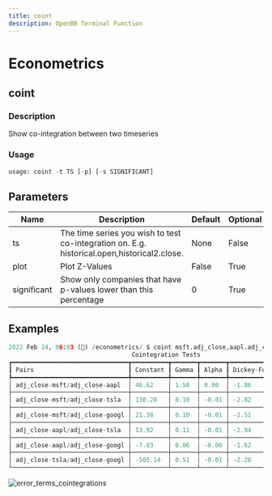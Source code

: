 ```yaml
---
title: coint
description: OpenBB Terminal Function
---
```


# Econometrics

## coint

### Description

Show co-integration between two timeseries

### Usage

```python
usage: coint -t TS [-p] [-s SIGNIFICANT]
```

## Parameters

| Name | Description | Default | Optional | Choices |
| ---- | ----------- | ------- | -------- | ------- |
| ts | The time series you wish to test co-integration on. E.g. historical.open,historical2.close. | None | False | None |
| plot | Plot Z-Values | False | True | None |
| significant | Show only companies that have p-values lower than this percentage | 0 | True | None |

## Examples

```python
2022 Feb 24, 06:03 (🦋) /econometrics/ $ coint msft.adj_close,aapl.adj_close,tsla.adj_close,googl.adj_close -p
                                  Cointegration Tests
┏━━━━━━━━━━━━━━━━━━━━━━━━━━━━━━━━┳━━━━━━━━━━┳━━━━━━━┳━━━━━━━┳━━━━━━━━━━━━━━━┳━━━━━━━━━┓
┃ Pairs                          ┃ Constant ┃ Gamma ┃ Alpha ┃ Dickey-Fuller ┃ P Value ┃
┡━━━━━━━━━━━━━━━━━━━━━━━━━━━━━━━━╇━━━━━━━━━━╇━━━━━━━╇━━━━━━━╇━━━━━━━━━━━━━━━╇━━━━━━━━━┩
│ adj_close-msft/adj_close-aapl  │ 46.62    │ 1.58  │ 0.00  │ -1.86         │ 0.35    │
├────────────────────────────────┼──────────┼───────┼───────┼───────────────┼─────────┤
│ adj_close-msft/adj_close-tsla  │ 130.28   │ 0.18  │ -0.01 │ -2.82         │ 0.06    │
├────────────────────────────────┼──────────┼───────┼───────┼───────────────┼─────────┤
│ adj_close-msft/adj_close-googl │ 21.38    │ 0.10  │ -0.01 │ -2.51         │ 0.11    │
├────────────────────────────────┼──────────┼───────┼───────┼───────────────┼─────────┤
│ adj_close-aapl/adj_close-tsla  │ 53.92    │ 0.11  │ -0.01 │ -2.94         │ 0.04    │
├────────────────────────────────┼──────────┼───────┼───────┼───────────────┼─────────┤
│ adj_close-aapl/adj_close-googl │ -7.83    │ 0.06  │ -0.00 │ -1.62         │ 0.47    │
├────────────────────────────────┼──────────┼───────┼───────┼───────────────┼─────────┤
│ adj_close-tsla/adj_close-googl │ -505.14  │ 0.51  │ -0.01 │ -2.28         │ 0.18    │
└────────────────────────────────┴──────────┴───────┴───────┴───────────────┴─────────┘
```

![error_terms_cointegrations](https://user-images.githubusercontent.com/46355364/155514964-dd75cf17-91ae-4326-96e8-45d9a2c7b24a.png)
